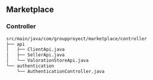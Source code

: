 ## Marketplace
### Controller

```sh
src/main/java/com/groupproyect/marketplace/controller
├── api
│   ├── ClientApi.java
│   ├── SellerApi.java
│   └── ValorationStoreApi.java
└── authentication
    └── AuthenticationController.java
```